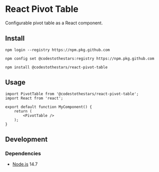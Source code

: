 # React Pivot Table
Configurable pivot table as a React component.

## Install
```Shell
npm login --registry https://npm.pkg.github.com

npm config set @codestothestars:registry https://npm.pkg.github.com

npm install @codestothestars/react-pivot-table
```

## Usage
```JSX
import PivotTable from '@codestothestars/react-pivot-table';
import React from 'react';

export default function MyComponent() {
    return (
        <PivotTable />
    );
}
```

## Development
### Dependencies
* [Node.js](https://nodejs.org) 14.7
